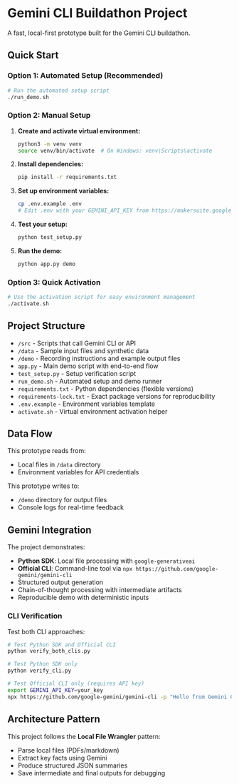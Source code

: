 # Gemini CLI Buildathon Project

A fast, local-first prototype built for the Gemini CLI buildathon.

## Quick Start

### Option 1: Automated Setup (Recommended)
```bash
# Run the automated setup script
./run_demo.sh
```

### Option 2: Manual Setup
1. **Create and activate virtual environment:**
   ```bash
   python3 -m venv venv
   source venv/bin/activate  # On Windows: venv\Scripts\activate
   ```

2. **Install dependencies:**
   ```bash
   pip install -r requirements.txt
   ```

3. **Set up environment variables:**
   ```bash
   cp .env.example .env
   # Edit .env with your GEMINI_API_KEY from https://makersuite.google.com/app/apikey
   ```

4. **Test your setup:**
   ```bash
   python test_setup.py
   ```

5. **Run the demo:**
   ```bash
   python app.py demo
   ```

### Option 3: Quick Activation
```bash
# Use the activation script for easy environment management
./activate.sh
```

## Project Structure

- `/src` - Scripts that call Gemini CLI or API
- `/data` - Sample input files and synthetic data
- `/demo` - Recording instructions and example output files
- `app.py` - Main demo script with end-to-end flow
- `test_setup.py` - Setup verification script
- `run_demo.sh` - Automated setup and demo runner
- `requirements.txt` - Python dependencies (flexible versions)
- `requirements-lock.txt` - Exact package versions for reproducibility
- `.env.example` - Environment variables template
- `activate.sh` - Virtual environment activation helper

## Data Flow

This prototype reads from:
- Local files in `/data` directory
- Environment variables for API credentials

This prototype writes to:
- `/demo` directory for output files
- Console logs for real-time feedback

## Gemini Integration

The project demonstrates:
- **Python SDK**: Local file processing with `google-generativeai`
- **Official CLI**: Command-line tool via `npx https://github.com/google-gemini/gemini-cli`
- Structured output generation
- Chain-of-thought processing with intermediate artifacts
- Reproducible demo with deterministic inputs

### CLI Verification

Test both CLI approaches:
```bash
# Test Python SDK and Official CLI
python verify_both_clis.py

# Test Python SDK only
python verify_cli.py

# Test Official CLI only (requires API key)
export GEMINI_API_KEY=your_key
npx https://github.com/google-gemini/gemini-cli -p "Hello from Gemini CLI!"
```

## Architecture Pattern

This project follows the **Local File Wrangler** pattern:
- Parse local files (PDFs/markdown)
- Extract key facts using Gemini
- Produce structured JSON summaries
- Save intermediate and final outputs for debugging
